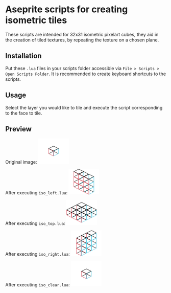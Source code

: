 # Aseprite scripts for creating isometric tiles 

These scripts are intended for 32x31 isometric pixelart cubes, they aid in
the creation of tiled textures, by repeating the texture on a chosen plane.

## Installation

Put these `.lua` files in your scripts folder accessible via
`File > Scripts > Open Scripts Folder`.
It is recommended to create keyboard shortcuts to the scripts.

## Usage

Select the layer you would like to tile and execute the script corresponding to
the face to tile.

## Preview

Original image:
![Original image][demo-clear]

After executing `iso_left.lua`:
![Original image][demo-left]

After executing `iso_top.lua`:
![Original image][demo-top]

After executing `iso_right.lua`:
![Original image][demo-right]

After executing `iso_clear.lua`:
![Original image][demo-clear]

[demo-left]: https://github.com/Limeth/aseprite-iso-scripts/raw/master/demo/iso_script_left.png
[demo-top]: https://github.com/Limeth/aseprite-iso-scripts/raw/master/demo/iso_script_top.png
[demo-right]: https://github.com/Limeth/aseprite-iso-scripts/raw/master/demo/iso_script_right.png
[demo-clear]: https://github.com/Limeth/aseprite-iso-scripts/raw/master/demo/iso_script_clear.png

